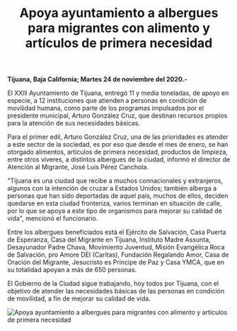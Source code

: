 ﻿---
layout: blog
title:  "Apoya ayuntamiento a albergues para migrantes con alimento y artículos de primera necesidad"
categories: tijuana
permalink: /:categories/:title:output_ext
image: /img/cnr/apoya-ayuntamiento.jpg
alt: "Apoya ayuntamiento a albergues para migrantes con alimento y artículos de primera necesidad"
autor: 
---


**Tijuana, Baja California;  Martes 24 de noviembre del 2020.-**


El XXlll Ayuntamiento de Tijuana, entregó 11 y media toneladas, de apoyo en especie, a 12 instituciones que atienden a personas en condición de movilidad humana, como parte de los programas impulsados por el presidente municipal, Arturo González Cruz, que destinan recursos propios para la atención de sus necesidades básicas.


Para el primer edil, Arturo González Cruz, una de las prioridades es atender a este sector de la sociedad, es por eso que desde el mes de enero, se han otorgado alimentos, artículos de primera necesidad, productos de limpieza, entre otros víveres, a distintos albergues de la ciudad, informó el director de Atención al Migrante, José Luis Pérez Canchola.


"Tijuana es una ciudad que recibe a muchos connacionales y extranjeros, algunos con la intención de cruzar a Estados Unidos; también alberga a personas que han sido deportadas de aquel país, muchos de ellos, deciden quedarse en esta ciudad fronteriza, varios terminan en situación de calle, por lo que se apoya a este tipo de organismos para mejorar su calidad de vida", mencionó el funcionario.


Entre los albergues beneficiados está el Ejército de Salvación, Casa Puerta de Esperanza, Casa del Migrante en Tijuana, Instituto Madre Assunta, Desayunador Padre Chava, Movimiento Juventud, Misión Evangélica Roca de Salvación, pro Amore DEI (Caritas), Fundación Regalando Amor, Casa de Oración del Migrante, Jesucristo es Príncipe de Paz y Casa YMCA, que en su totalidad apoyan a más de 650 personas.


El Gobierno de la Ciudad sigue trabajando, hoy todos por Tijuana, con el objetivo de atender las necesidades básicas de las personas en condición de movilidad, a fin de mejorar su calidad de vida.

<div id="carouselExampleSlidesOnly" class="carousel slide" data-ride="carousel">
  <div class="carousel-inner">
    <div class="carousel-item active">
       <img class="d-block w-100" src="/img/cnr/apoya-ayuntamiento.jpg" loading="lazy"  alt="Apoya ayuntamiento a albergues para migrantes con alimento y artículos de primera necesidad">
    </div>           
  </div>
</div>
